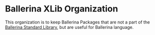 # Ballerina XLib Organization

This organization is to keep Ballerina Packages that are not a part of the [Ballerina Standard Library](https://github.com/ballerina-platform/ballerina-standard-library), but are useful for Ballerina language.
